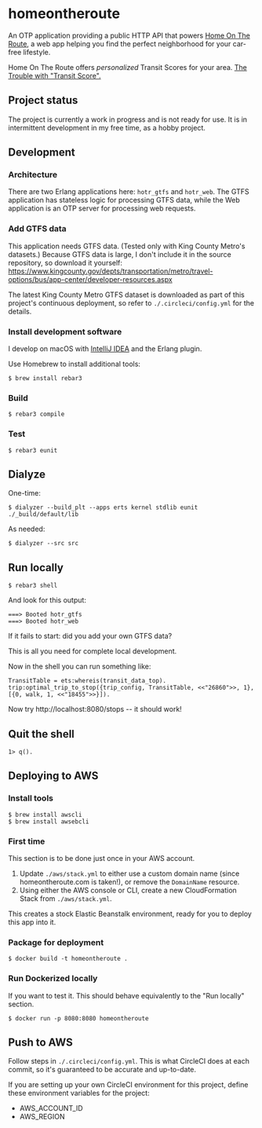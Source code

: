 # homeontheroute #

An OTP application providing a public HTTP API that powers [Home On The Route](http://homeontheroute.com), a web app helping you find the perfect neighborhood for your car-free lifestyle.

Home On The Route offers _personalized_ Transit Scores for your area.  [The Trouble with "Transit Score".](http://humantransit.org/2017/03/the-trouble-with-transit-score.html)

## Project status

The project is currently a work in progress and is not ready for use.
It is in intermittent development in my free time, as a hobby project.

## Development

### Architecture

There are two Erlang applications here: `hotr_gtfs` and `hotr_web`.
The GTFS application has stateless logic for processing GTFS data,
while the Web application is an OTP server for processing web requests.

### Add GTFS data

This application needs GTFS data.  (Tested only with King County Metro's datasets.)
Because GTFS data is large, I don't include it in the source repository, so download it yourself:
https://www.kingcounty.gov/depts/transportation/metro/travel-options/bus/app-center/developer-resources.aspx

The latest King County Metro GTFS dataset is downloaded as part of this project's continuous deployment,
so refer to `./.circleci/config.yml` for the details.

### Install development software

I develop on macOS with [IntelliJ IDEA](https://www.jetbrains.com/idea/) and
the Erlang plugin.

Use Homebrew to install additional tools:

    $ brew install rebar3

### Build

    $ rebar3 compile

### Test

    $ rebar3 eunit

## Dialyze

One-time:

    $ dialyzer --build_plt --apps erts kernel stdlib eunit ./_build/default/lib

As needed:

    $ dialyzer --src src

## Run locally

    $ rebar3 shell

And look for this output:

    ===> Booted hotr_gtfs
    ===> Booted hotr_web

If it fails to start: did you add your own GTFS data?

This is all you need for complete local development.

Now in the shell you can run something like:

    TransitTable = ets:whereis(transit_data_top).
    trip:optimal_trip_to_stop({trip_config, TransitTable, <<"26860">>, 1}, [{0, walk, 1, <<"18455">>}]).

Now try http://localhost:8080/stops -- it should work!

## Quit the shell

    1> q().

## Deploying to AWS

### Install tools

    $ brew install awscli
    $ brew install awsebcli

### First time

This section is to be done just once in your AWS account.

1. Update `./aws/stack.yml` to either use a custom domain name (since homeontheroute.com is taken!), or remove
   the `DomainName` resource.
2. Using either the AWS console or CLI, create a new CloudFormation Stack from `./aws/stack.yml`.

This creates a stock Elastic Beanstalk environment, ready for you to deploy this app into it.

### Package for deployment

    $ docker build -t homeontheroute .

### Run Dockerized locally

If you want to test it.  This should behave equivalently to the "Run locally" section.

    $ docker run -p 8080:8080 homeontheroute

## Push to AWS

Follow steps in `./.circleci/config.yml`.  This is what CircleCI does at each commit, so it's
guaranteed to be accurate and up-to-date.

If you are setting up your own CircleCI environment for this project, define these environment
variables for the project:

* AWS_ACCOUNT_ID
* AWS_REGION
